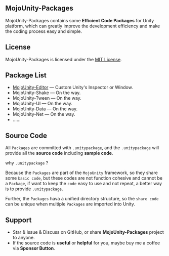 ## MojoUnity-Packages

MojoUnity-Packages contains some **Efficient Code Packages** for Unity platform, which can greatly improve the development efficiency and make the coding process easy and simple.  

## License

MojoUnity-Packages is licensed under the [MIT License](./LICENSE "MojoUnity-Packages Under MIT License").

## Package List

* [MojoUnity-Editor](/MojoUnity-Editor) — Custom Unity's Inspector or Window.
* MojoUnity-Shake — On the way.
* MojoUnity-Tween — On the way.
* MojoUnity-UI — On the way.
* MojoUnity-Data — On the way.
* MojoUnity-Net — On the way.
* ……

## Source Code

All `Packages` are committed with `.unitypackage`, and the `.unitypackage` will provide all the **source code** including **sample code**.

why `.unitypackage` ? 

Because the `Packages` are part of the `MojoUnity` framework, so they share some `basic code`, but these codes are not function cohesive and cannot be a `Package`, if want to keep the `code` easy to use and not repeat, a better way is to provide `.unitypackage`.

Further, the `Packages` hava a unified directory structure, so the `share code` can be unique when multiple `Packages` are imported into Unity.

## Support

* Star & Issue & Discuss on GitHub, or share **MojoUnity-Packages** project to anyone.
* If the source code is **useful** or **helpful** for you, maybe buy me a coffee via **Sponsor Button**.


